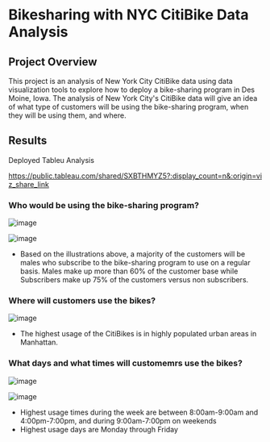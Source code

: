 # Bikesharing with NYC CitiBike Data Analysis

## Project Overview
This project is an analysis of New York City CitiBike data using data visualization tools to explore how to deploy a bike-sharing program in Des Moine, Iowa.  The analysis of New York City's CitiBike data will give an idea of what type of customers will be using the bike-sharing program, when they will be using them, and where.

## Results

Deployed Tableu Analysis

https://public.tableau.com/shared/SXBTHMYZ5?:display_count=n&:origin=viz_share_link


### Who would be using the bike-sharing program?

![image](https://user-images.githubusercontent.com/78937719/121799522-42501200-cbf2-11eb-900a-d68af072123b.png)

![image](https://user-images.githubusercontent.com/78937719/121799552-67dd1b80-cbf2-11eb-8d51-df7c4573efee.png)

- Based on the illustrations above, a majority of the customers will be males who subscribe to the bike-sharing program to use on a regular basis.  Males make up more than 60% of the customer base while Subscribers make up 75% of the customers versus non subscribers.


### Where will customers use the bikes?

![image](https://user-images.githubusercontent.com/78937719/121799684-11241180-cbf3-11eb-90cb-15c314632bed.png)

- The highest usage of the CitiBikes is in highly populated urban areas in Manhattan.


### What days and what times will customemrs use the bikes?

![image](https://user-images.githubusercontent.com/78937719/121799778-99a2b200-cbf3-11eb-9700-5efc9763b655.png)

![image](https://user-images.githubusercontent.com/78937719/121799809-c951ba00-cbf3-11eb-831e-5ec092c9d4b0.png)

- Highest usage times during the week are between 8:00am-9:00am and 4:00pm-7:00pm, and during 9:00am-7:00pm on weekends
- Highest usage days are Monday through Friday







